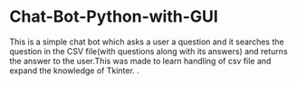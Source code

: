 # Chat-Bot-Python-with-GUI
This is a simple chat bot which asks a user a question and it searches the question in the CSV file(with questions along with its answers) and returns the answer to the user.This was made to learn handling of csv file and expand the knowledge of Tkinter.
.
